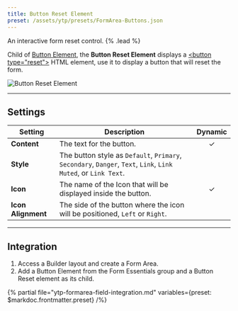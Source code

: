 ```yaml
---
title: Button Reset Element
preset: /assets/ytp/presets/FormArea-Buttons.json
---
```


An interactive form reset control. {% .lead %}

Child of [Button Element](./button), the **Button Reset Element** displays a [\<button type="reset"\>](https://developer.mozilla.org/en-US/docs/Web/HTML/Element/input/reset) HTML element, use it to display a button that will reset the form.

![Button Reset Element](/assets/ytp/forms/fields/button-reset.webp)

---

## Settings

| Setting | Description | Dynamic |
| ------- | ----------- | :-----: |
| **Content** | The text for the button. | &#x2713; |
| **Style** | The button style as `Default`, `Primary`, `Secondary`, `Danger`, `Text`, `Link`, `Link Muted`, or `Link Text`. |
| **Icon** | The name of the Icon that will be displayed inside the button. | &#x2713; |
| **Icon Alignment** | The side of the button where the icon will be positioned, `Left` or `Right`. |

---

## Integration

1. Access a Builder layout and create a Form Area.
1. Add a Button Element from the Form Essentials group and a Button Reset element as its child.

{% partial file="ytp-formarea-field-integration.md" variables={preset: $markdoc.frontmatter.preset} /%}
